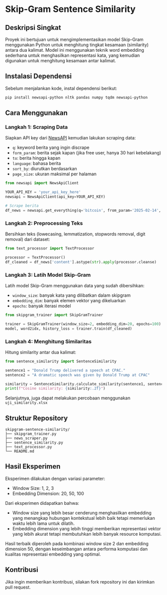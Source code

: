 # Skip-Gram Sentence Similarity

## Deskripsi Singkat
Proyek ini bertujuan untuk mengimplementasikan model Skip-Gram menggunakan Python untuk menghitung tingkat kesamaan (similarity) antara dua kalimat. Model ini menggunakan teknik word embedding sederhana untuk menghasilkan representasi kata, yang kemudian digunakan untuk menghitung kesamaan antar kalimat.

## Instalasi Dependensi
Sebelum menjalankan kode, instal dependensi berikut:

```bash
pip install newsapi-python nltk pandas numpy tqdm newsapi-python
```

## Cara Menggunakan

### Langkah 1: Scraping Data

Siapkan API key dari [NewsAPI](https://newsapi.org/) kemudian lakukan scraping data:

- ```q```: keyword berita yang ingin discrape
- ```form_param```: berita sejak kapan (jika free user, hanya 30 hari kebelakang)
- ```to```: berita hingga kapan
- ```language```: bahasa berita
- ```sort_by```: diurutkan berdasarkan
- ```page_size```: ukuran maksimal per halaman

```python
from newsapi import NewsApiClient

YOUR_API_KEY = 'your_api_key_here'
newsapi = NewsApiClient(api_key=YOUR_API_KEY)

# Scrape berita
df_news = newsapi.get_everything(q='bitcoin', from_param='2025-02-14', to='2025-03-14', language='en', sort_by='popularity', page_size=100)
```

### Langkah 2: Preprocessing Teks

Bersihkan teks (lowecasing, lemmatization, stopwords removal, digit removal) dari dataset:

```python
from text_processor import TextProcessor

processor = TextProcessor()
df_cleaned = df_news['content'].astype(str).apply(processor.cleanse)
```

### Langkah 3: Latih Model Skip-Gram

Latih model Skip-Gram menggunakan data yang sudah dibersihkan:

- ```window_size```: banyak kata yang dilibatkan dalam skipgram
- ```embedding_dim```: banyak elemen vektor yang dikeluarkan
- ```epochs```: banyak iterasi model

```python
from skipgram_trainer import SkipGramTrainer

trainer = SkipGramTrainer(window_size=2, embedding_dim=20, epochs=100)
model, word2idx, history_loss = trainer.train(df_cleaned)
```

### Langkah 4: Menghitung Similaritas

Hitung similarity antar dua kalimat:

```python
from sentence_similarity import SentenceSimilarity

sentence1 = "Donald Trump delivered a speech at CPAC."
sentence2 = "A dramatic speech was given by Donald Trump at CPAC"

similarity = SentenceSimilarity.calculate_similarity(sentence1, sentence2, model, word2idx)
print(f"Cosine similarity: {similarity:.2f}")
```

Selanjutnya, juga dapat melakukan percobaan menggunakan ```uji_similarity.xlsx```

## Struktur Repository

```
skipgram-sentence-similarity/
├── skipgram_trainer.py
├── news_scraper.py
├── sentence_similarity.py
├── text_processor.py
└── README.md
```

## Hasil Eksperimen

Eksperimen dilakukan dengan variasi parameter:

- Window Size: 1, 2, 3
- Embedding Dimension: 20, 50, 100

Dari eksperimen didapatkan bahwa:

- Window size yang lebih besar cenderung menghasilkan embedding yang menangkap hubungan kontekstual lebih baik tetapi memerlukan waktu lebih lama untuk dilatih.
- Embedding dimension yang lebih tinggi memberikan representasi vektor yang lebih akurat tetapi membutuhkan lebih banyak resource komputasi.

Hasil terbaik diperoleh pada kombinasi window size 2 dan embedding dimension 50, dengan keseimbangan antara performa komputasi dan kualitas representasi embedding yang optimal.

## Kontribusi

Jika ingin memberikan kontribusi, silakan fork repository ini dan kirimkan pull request.



